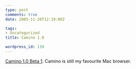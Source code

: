 ```yaml
---
type: post
comments: true
date: 2005-11-20T12:19:00Z

tags:
- Uncategorized
title: Camino 1.0

wordpress_id: 119
---
```


[Camino 1.0 Beta 1](http://www.caminobrowser.org/). Camino is still my favourite Mac browser.
